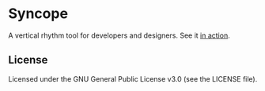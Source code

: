 Syncope
========================================

A vertical rhythm tool for developers and designers. See it [in action](http://nowodzinski.pl/syncope).

## License

Licensed under the GNU General Public License v3.0 (see the LICENSE file).